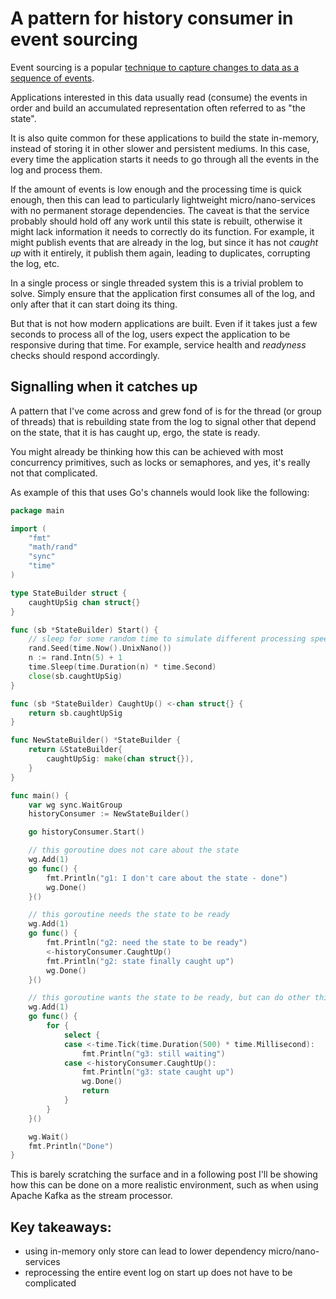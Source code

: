 # A pattern for history consumer in event sourcing

Event sourcing is a popular [technique to capture changes to data as a sequence of events](ref1).

Applications interested in this data usually read (consume) the events in order and build an
accumulated representation often referred to as "the state".

It is also quite common for these applications to build the state in-memory, instead of storing it in
other slower and persistent mediums.
In this case, every time the application starts it needs to go through all the events in the log and process them.

If the amount of events is low enough and the processing time is quick enough, then this can lead
to particularly lightweight micro/nano-services with no permanent storage dependencies.
The caveat is that the service probably should hold off any work until this state is rebuilt, otherwise
it might lack information it needs to correctly do its function.
For example, it might publish events that are already in the log, but since it has not _caught up_
with it entirely, it publish them again, leading to duplicates, corrupting the log, etc.

In a single process or single threaded system this is a trivial problem to solve.
Simply ensure that the application first consumes all of the log, and only after that it can start doing its thing.

But that is not how modern applications are built.
Even if it takes just a few seconds to process all of the log,
users expect the application to be responsive during that time.
For example, service health and _readyness_ checks should respond accordingly.


## Signalling when it catches up

A pattern that I've come across and grew fond of is for the thread (or group of threads) that is rebuilding
state from the log to signal other that depend on the state, that it is has caught up, ergo,
the state is ready.

You might already be thinking how this can be achieved with most concurrency primitives, such as locks or
semaphores, and yes, it's really not that complicated.

As example of this that uses Go's channels would look like the following:

```go
package main

import (
	"fmt"
	"math/rand"
	"sync"
	"time"
)

type StateBuilder struct {
	caughtUpSig chan struct{}
}

func (sb *StateBuilder) Start() {
	// sleep for some random time to simulate different processing speeds
	rand.Seed(time.Now().UnixNano())
	n := rand.Intn(5) + 1
	time.Sleep(time.Duration(n) * time.Second)
	close(sb.caughtUpSig)
}

func (sb *StateBuilder) CaughtUp() <-chan struct{} {
	return sb.caughtUpSig
}

func NewStateBuilder() *StateBuilder {
	return &StateBuilder{
		caughtUpSig: make(chan struct{}),
	}
}

func main() {
	var wg sync.WaitGroup
	historyConsumer := NewStateBuilder()

	go historyConsumer.Start()

	// this goroutine does not care about the state
	wg.Add(1)
	go func() {
		fmt.Println("g1: I don't care about the state - done")
		wg.Done()
	}()

	// this goroutine needs the state to be ready
	wg.Add(1)
	go func() {
		fmt.Println("g2: need the state to be ready")
		<-historyConsumer.CaughtUp()
		fmt.Println("g2: state finally caught up")
		wg.Done()
	}()

	// this goroutine wants the state to be ready, but can do other things meanwhile
	wg.Add(1)
	go func() {
		for {
			select {
			case <-time.Tick(time.Duration(500) * time.Millisecond):
				fmt.Println("g3: still waiting")
			case <-historyConsumer.CaughtUp():
				fmt.Println("g3: state caught up")
				wg.Done()
				return
			}
		}
	}()

	wg.Wait()
	fmt.Println("Done")
}
```

This is barely scratching the surface and in a following post I'll be showing how this can
be done on a more realistic environment, such as when using Apache Kafka as the stream processor.

## Key takeaways:

- using in-memory only store can lead to lower dependency micro/nano-services
- reprocessing the entire event log on start up does not have to be complicated

[ref1]:https://martinfowler.com/eaaDev/EventSourcing.html
